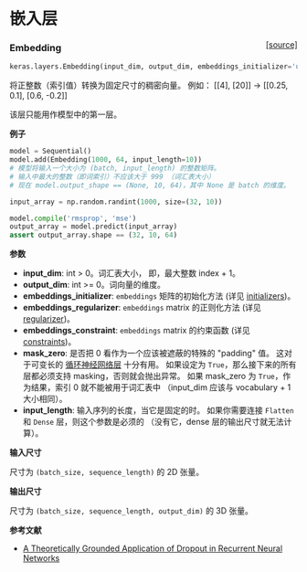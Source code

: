 # 嵌入层

<span style="float:right;">[[source]](https://github.com/keras-team/keras/blob/master/keras/layers/embeddings.py#L16)</span>

### Embedding

```python
keras.layers.Embedding(input_dim, output_dim, embeddings_initializer='uniform', embeddings_regularizer=None, activity_regularizer=None, embeddings_constraint=None, mask_zero=False, input_length=None)
```

将正整数（索引值）转换为固定尺寸的稠密向量。
例如： [[4], [20]] -> [[0.25, 0.1], [0.6, -0.2]]

该层只能用作模型中的第一层。

**例子**

```python
model = Sequential()
model.add(Embedding(1000, 64, input_length=10))
# 模型将输入一个大小为 (batch, input_length) 的整数矩阵。
# 输入中最大的整数（即词索引）不应该大于 999 （词汇表大小）
# 现在 model.output_shape == (None, 10, 64)，其中 None 是 batch 的维度。

input_array = np.random.randint(1000, size=(32, 10))

model.compile('rmsprop', 'mse')
output_array = model.predict(input_array)
assert output_array.shape == (32, 10, 64)
```

**参数**

- **input_dim**: int > 0。词汇表大小，
  即，最大整数 index + 1。
- **output_dim**: int >= 0。词向量的维度。
- **embeddings_initializer**: `embeddings` 矩阵的初始化方法
  (详见 [initializers](../initializers.md))。
- **embeddings_regularizer**: `embeddings` matrix 的正则化方法
  (详见 [regularizer](../regularizers.md))。
- **embeddings_constraint**: `embeddings` matrix 的约束函数
  (详见 [constraints](../constraints.md))。
- **mask_zero**: 是否把 0 看作为一个应该被遮蔽的特殊的 "padding" 值。
  这对于可变长的 [循环神经网络层](recurrent.md) 十分有用。
  如果设定为 `True`，那么接下来的所有层都必须支持 masking，否则就会抛出异常。
  如果 mask_zero 为 `True`，作为结果，索引 0 就不能被用于词汇表中
  （input_dim 应该与 vocabulary + 1 大小相同）。
- **input_length**: 输入序列的长度，当它是固定的时。
  如果你需要连接 `Flatten` 和 `Dense` 层，则这个参数是必须的
  （没有它，dense 层的输出尺寸就无法计算）。

**输入尺寸**

尺寸为 `(batch_size, sequence_length)` 的 2D 张量。

**输出尺寸**

尺寸为 `(batch_size, sequence_length, output_dim)` 的 3D 张量。

**参考文献**

- [A Theoretically Grounded Application of Dropout in Recurrent Neural Networks](http://arxiv.org/abs/1512.05287)
